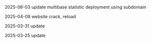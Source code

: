 2025-06-03 update multibase statistic deployment using subdomain    

2025-04-09 website crack, reload

2025-03-31 update

2025-03-25 update
